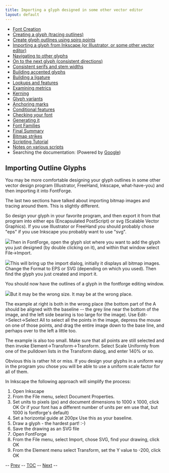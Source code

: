 ```yaml
---
title: Importing a glyph designed in some other vector editor
layout: default
---
```



-   [Font Creation](editexample.html#FontCreate)
-   [Creating a glyph (tracing outlines)](editexample.html#CharCreate)
-   [Create glyph outlines using spiro points](editspiro.html)
-   [Importing a glyph from Inkscape (or Illustrator, or some other
    vector editor)](importexample.html)
-   [Navigating to other glyphs](editexample2.html#Navigating)
-   [On to the next glyph (consistent
    directions)](editexample2.html#Creating-o)
-   [Consistent serifs and stem
    widths](editexample3.html#consistent-stems)
-   [Building accented glyphs](editexample4.html#accents)
-   [Building a ligature](editexample4.html#ligature)
-   [Lookups and features](editexample4.html#lookups)
-   [Examining metrics](editexample5.html#metrics)
-   [Kerning](editexample5.html#Kerning)
-   [Glyph variants](editexample6.html#Variants)
-   [Anchoring marks](editexample6.html#Marks)
-   [Conditional features](editexample6-5.html#Conditional)
-   [Checking your font](editexample7.html#checking)
-   [Generating it](editexample7.html#generating)
-   [Font Families](editexample7.html#Families)
-   [Final Summary](editexample7.html#summary)
-   [Bitmap strikes](editexample8.html)
-   [Scripting Tutorial](scripting-tutorial.html)
-   [Notes on various scripts](scriptnotes.html#Special)
-   Searching the documentation: (Powered by
    [Google](http://www.google.com/))

Importing Outline Glyphs
------------------------

You may be more comfortable designing your glyph outlines in some other
vector design program (Illustrator, FreeHand, Inkscape, what-have-you)
and then importing it into FontForge.

The last two sections have talked about importing bitmap images and
tracing around them. This is slightly different.

So design your glyph in your favorite program, and then export it from
that program into either eps (Encapsulated PostScript) or svg (Scalable
Vector Graphics). If you use Illustrator or FreeHand you should probably
chose "eps" if you use Inkscape you probably want to use "svg".

![](img/emptyfont-A-sel.png)Then in FontForge, open the glyph slot where you
want to add the glyph you just designed (by double clicking on it), and
within that window select File-\>Import.

![](img/import.png)This will bring up the import dialog, initially it
displays all bitmap images. Change the Format to EPS or SVG (depending
on which you used). Then find the glyph you just created and import it.

You should now have the outlines of a glyph in the fontforge editing
window.

![](img/floating-A.png)But it may be the wrong size. It may be at the wrong
place.

The example at right is both in the wrong place (the bottom part of the
A should be aligned with the baseline -- the grey line near the bottom
of the image, and the left side bearing is too large for the image). Use
Edit-\>Select-\>Select All to select all the points in the image,
depress the mouse on one of those points, and drag the entire image down
to the base line, and perhaps over to the left a little too.

The example is also too small. Make sure that all points are still
selected and then invoke Element-\>Transform-\>Transform. Select Scale
Uniformly from one of the pulldown lists in the Transform dialog, and
enter 140% or so.

Obvious this is rather hit or miss. If you design your glyphs in a
uniform way in the program you chose you will be able to use a uniform
scale factor for all of them.

In Inkscape the following approach will simplify the process:

1.  Open Inkscape
2.  From the File menu, select Document Properties.
3.  Set units to pixels (px) and document dimensions to 1000 x 1000,
    click OK
     Or if your font has a different number of units per em use that,
    but 1000 is fontforge's default)
4.  Set a horizontal guide at 200px
     Use this as your baseline.
5.  Draw a glyph - the hardest part! :-)
6.  Save the drawing as an SVG file
7.  Open FontForge
8.  From the File menu, select Import, chose SVG, find your drawing,
    click OK
9.  From the Element menu select Transform, set the Y value to -200,
    click OK

-- [Prev](editspiro.html) -- [TOC](overview.html) --
[Next](editexample2.html) --

